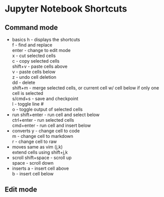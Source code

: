 # Jupyter Notebook Shortcuts  

## Command mode  
* basics
h - displays the shortcuts  
f - find and replace  
enter - change to edit mode  
x - cut selected cells  
c - copy selected cells  
shift+v - paste cells above  
v - paste cells below  
z - undo cell deletion  
dd - delete  
shift+m - merge selected cells, or current cell w/ cell below if only one cell is selected  
s/cmd+s - save and checkpoint  
l - toggle line #  
o - toggle output of selected cells  
* run
shift+enter - run cell and select below  
ctrl+enter - run selected cells  
cmd+enter - run cell and insert below  
* converts
y - change cell to code  
m - change cell to markdown  
r - change cell to raw  
* moves
same as vim (j,k)  
extend cells using shift+j,k  
* scroll
shift+space - scroll up  
space - scroll down  
* inserts
a - insert cell above  
b - insert cell below  

## Edit mode  
